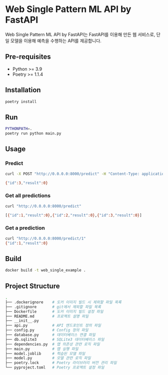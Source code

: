 # Web Single Pattern ML API by FastAPI

Web Single Pattern ML API by FastAPI는 FastAPI를 이용해 만든 웹 서비스로, 단일 모델을 이용해 예측을 수행하는 API를 제공합니다.

## Pre-requisites

- Python >= 3.9
- Poetry >= 1.1.4

## Installation

```bash
poetry install
```

## Run

```bash
PYTHONPATH=.
poetry run python main.py
```

## Usage

### Predict

```bash
curl -X POST "http://0.0.0.0:8000/predict" -H "Content-Type: application/json" -d '{"features": [5.1, 3.5, 1.4, 0.2]}'

{"id":3,"result":0}
```

### Get all predictions

```bash
curl "http://0.0.0.0:8000/predict"

[{"id":1,"result":0},{"id":2,"result":0},{"id":3,"result":0}]
```

### Get a prediction

```bash
curl "http://0.0.0.0:8000/predict/1"
{"id":1,"result":0}
```

## Build

```bash
docker build -t web_single_example .
```

## Project Structure

```bash
.
├── .dockerignore    # 도커 이미지 빌드 시 제외할 파일 목록
├── .gitignore       # git에서 제외할 파일 목록
├── Dockerfile       # 도커 이미지 빌드 설정 파일
├── README.md        # 프로젝트 설명 파일
├── __init__.py
├── api.py           # API 엔드포인트 정의 파일
├── config.py        # Config 정의 파일
├── database.py      # 데이터베이스 연결 파일
├── db.sqlite3       # SQLite3 데이터베이스 파일
├── dependencies.py  # 앱 의존성 관련 로직 파일
├── main.py          # 앱 실행 파일
├── model.joblib     # 학습된 모델 파일
├── model.py         # 모델 관련 로직 파일
├── poetry.lock      # Poetry 라이브러리 버전 관리 파일
└── pyproject.toml   # Poetry 프로젝트 설정 파일
```